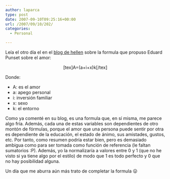 ```yaml
---
author: laparca
type: post
date: 2007-09-10T09:25:16+00:00
url: /2007/09/10/202/
categories:
  - Personal

---
```

Leía el otro día el en el <a href="http://titahellen.blogspot.com/" target="_blank">blog de hellen</a> sobre la formula que propuso Eduard Punset sobre el amor:

<p align="center">
  [tex]A=(a+i+x)k[/tex]
</p>

Donde:

  * A: es el amor
  * a: apego personal
  * i: inversión familiar
  * x: sexo
  * k: el entorno

Como ya comenté en su blog, es una formula que, en sí misma, me parece algo fría. Además, cada una de estas variables son dependientes de otro montón de fórmulas, porque el amor que una persona puede sentir por otra es dependiente de la educación, el estado de ánimo, sus amistades, gustos, etc. Por tanto, como resumen podría estar bien, pero es demasiado ambigua como para ser tomada como función de referencia (le faltan sumatorios :P). Además, yo la normalizaría a valores entre 0 y 1 (que no he visto si ya tiene algo por el estilo) de modo que 1 es todo perfecto y 0 que no hay posibilidad alguna.

Un día que me aburra aún más trato de completar la formula 😛